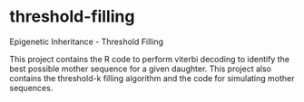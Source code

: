 # threshold-filling
Epigenetic Inheritance - Threshold Filling

This project contains the R code to perform viterbi decoding to identify the best possible mother sequence for a given daughter.
This project also contains the threshold-k filling algorithm and the code for simulating mother sequences. 
